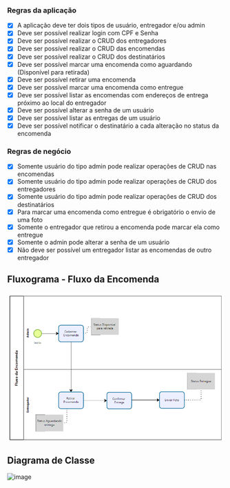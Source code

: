 ### Regras da aplicação

- [X] A aplicação deve ter dois tipos de usuário, entregador e/ou admin
- [X] Deve ser possível realizar login com CPF e Senha
- [X] Deve ser possível realizar o CRUD dos entregadores
- [X] Deve ser possível realizar o CRUD das encomendas
- [X] Deve ser possível realizar o CRUD dos destinatários
- [X] Deve ser possível marcar uma encomenda como aguardando (Disponível para retirada)
- [X] Deve ser possível retirar uma encomenda
- [X] Deve ser possível marcar uma encomenda como entregue
- [X] Deve ser possível listar as encomendas com endereços de entrega próximo ao local do entregador
- [X] Deve ser possível alterar a senha de um usuário
- [X] Deve ser possível listar as entregas de um usuário
- [X] Deve ser possível notificar o destinatário a cada alteração no status da encomenda

### Regras de negócio

- [X] Somente usuário do tipo admin pode realizar operações de CRUD nas encomendas
- [X] Somente usuário do tipo admin pode realizar operações de CRUD dos entregadores
- [X] Somente usuário do tipo admin pode realizar operações de CRUD dos destinatários
- [X] Para marcar uma encomenda como entregue é obrigatório o envio de uma foto
- [X] Somente o entregador que retirou a encomenda pode marcar ela como entregue
- [X] Somente o admin pode alterar a senha de um usuário
- [X] Não deve ser possível um entregador listar as encomendas de outro entregador

## Fluxograma - Fluxo da Encomenda
![alt text](image.png)

## Diagrama de Classe
![image](https://github.com/user-attachments/assets/01228e35-c675-4e57-8039-6c41f33cb6cd)
